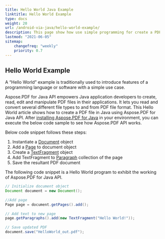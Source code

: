 ```yaml
---
title: Hello World Java Example
linktitle: Hello World Example
type: docs
weight: 20
url: /android-via-java/hello-world-example/
description: This page show how use simple programming for create a PDF document containing text - Hello World using Aspose.PDF for Java.
lastmod: "2021-06-05"
sitemap:
    changefreq: "weekly"
    priority: 0.7
---
```


## Hello World Example

A “Hello World” example is traditionally used to introduce features of a programming language or software with a simple use case.

Aspose.PDF for Java API empowers Java application developers to create, read, edit and manipulate PDF files in their applications. It lets you read and convert several different file types to and from PDF file format. This Hello World article shows how to create a PDF file in Java using Aspose.PDF for Java API. After [installing Aspose.PDF for Java](/pdf/java/installation/) in your environment, you can execute the below code sample to see how Aspose.PDF API works.

Below code snippet follows these steps:

1. Instantiate a [Document](https://apireference.aspose.com/pdf/java/com.aspose.pdf/class-use/Document) object
1. Add a [Page](https://apireference.aspose.com/pdf/java/com.aspose.pdf.class-use/page) to document object
1. Create a [TextFragment](https://apireference.aspose.com/pdf/java/com.aspose.pdf.class-use/TextFragment) object
1. Add TextFragment to [Paragraph](https://apireference.aspose.com/pdf/java/com.aspose.pdf/Paragraphs) collection of the page
1. Save the resultant PDF document

The following code snippet is a Hello World program to exhibit the working of Aspose.PDF for Java API.

```java
// Initialize document object
Document document = new Document();
 
//Add page
Page page = document.getPages().add();
 
// Add text to new page
page.getParagraphs().add(new TextFragment("Hello World!"));
 
// Save updated PDF
document.save("HelloWorld_out.pdf");
```
